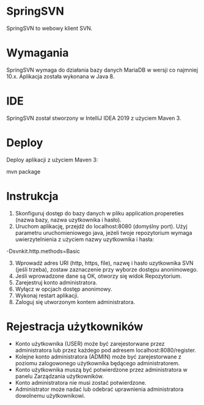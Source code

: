 # SpringSVN

SpringSVN to webowy klient SVN.

# Wymagania

SpringSVN wymaga do działania bazy danych MariaDB w wersji co najmniej 10.x. Aplikacja została wykonana w Java 8.

# IDE

SpringSVN został stworzony w IntelliJ IDEA 2019 z użyciem Maven 3.

# Deploy

Deploy aplikacji z użyciem Maven 3:

mvn package

# Instrukcja

1. Skonfiguruj dostęp do bazy danych w pliku application.propereties (nazwa bazy, nazwa uzytkownika i hasło).
2. Uruchom aplikację, przejdź do localhost:8080 (domyślny port). Użyj parametru uruchomieniowego java, jeżeli twoje repozytorium wymaga uwierzytelnienia z użyciem nazwy uzytkownika i hasła:

-Dsvnkit.http.methods=Basic

3. Wprowadź adres URI (http, https, file), nazwę i hasło uzytkownika SVN (jeśli trzeba), zostaw zaznaczenie przy wyborze dostępu anonimowego.
4. Jeśli wprowadzone dane są OK, otworzy się widok Repozytorium.
5. Zarejestruj konto administratora.
6. Wyłącz w opcjach dostęp anonimowy.
7. Wykonaj restart aplikacji.
8. Zaloguj się utworzonym kontem administratora.

# Rejestracja użytkowników

- Konto użytkownika (USER) może być zarejestorwane przez administratora lub przez każdego pod adresem localhost:8080/register.
- Kolejne konto administratora (ADMIN) może być zarejestorwane z poziomu zalogowonego użytkownika będącego administratorem.
- Konto użytkownika muszą być potwierdzone przez administratora w panelu Zarządzania użytkowników.
- Konto administratora nie musi zostać potwierdzone.
- Administrator może nadać lub odebrać uprawnienia administratora dowolnemu użytkownikowi.
